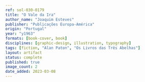 ```yaml
---
ref: sol-030-0179
title: "O Vale da Ira"
author_name: "Joaquim Esteves"
publisher: "Publicações Europa-América"
origin: "Portugal"
year: "y1963"
formats: [book-cover, book]
disciplines: [graphic-design, illustration, typography]
tags: [fiction, "Alan Paton", "Os Livros das Três Abelhas"]
layout: artifact
status: complete
published: true
image_count: 2
date_added: 2023-03-08
---
```

